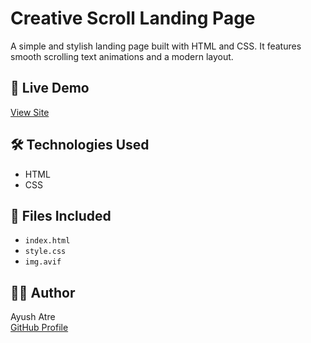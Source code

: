 # Creative Scroll Landing Page

A simple and stylish landing page built with HTML and CSS. It features smooth scrolling text animations and a modern layout.

## 🔗 Live Demo

[View Site](https://ayushatree.github.io/Creative-Scroll-LandingPage/)

## 🛠️ Technologies Used

- HTML
- CSS

## 📁 Files Included

- `index.html`
- `style.css`
- `img.avif`

## 🙋‍♂️ Author

Ayush Atre  
[GitHub Profile](https://github.com/ayushatree)

